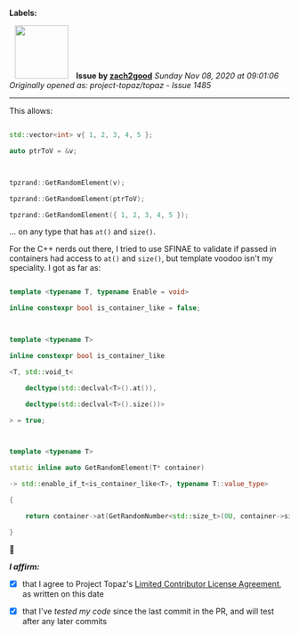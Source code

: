 **Labels:**



<a href="https://github.com/zach2good"><img src="https://avatars3.githubusercontent.com/u/1389729?v=4" width="96" height="96" hspace="10"></img></a> **Issue by [zach2good](https://github.com/zach2good)**
_Sunday Nov 08, 2020 at 09:01:06_
_Originally opened as: project-topaz/topaz - Issue 1485_

----

This allows:

```cpp
std::vector<int> v{ 1, 2, 3, 4, 5 };
auto ptrToV = &v;

tpzrand::GetRandomElement(v);
tpzrand::GetRandomElement(ptrToV);
tpzrand::GetRandomElement({ 1, 2, 3, 4, 5 });
```
... on any type that has  `at()` and `size()`.

For the C++ nerds out there, I tried to use SFINAE to validate if passed in containers had access to `at()` and `size()`, but template voodoo isn't my speciality. I got as far as:

```cpp
template <typename T, typename Enable = void>
inline constexpr bool is_container_like = false;

template <typename T>
inline constexpr bool is_container_like
<T, std::void_t<
    decltype(std::declval<T>().at()),
    decltype(std::declval<T>().size())>
> = true;

template <typename T>
static inline auto GetRandomElement(T* container)
-> std::enable_if_t<is_container_like<T>, typename T::value_type>
{
    return container->at(GetRandomNumber<std::size_t>(0U, container->size()));
}
```

🤷 

<!-- place 'x' mark between square [] brackets to affirm: -->
**_I affirm:_**
- [x] that I agree to Project Topaz's [Limited Contributor License Agreement](http://project-topaz.com/blob/release/CONTRIBUTOR_AGREEMENT.md), as written on this date
- [x] that I've _tested my code_ since the last commit in the PR, and will test after any later commits


